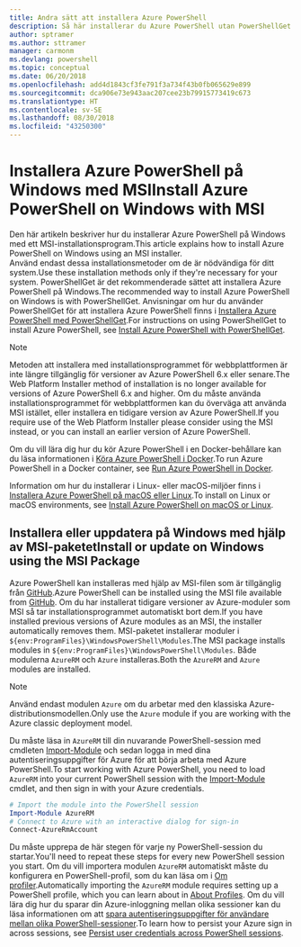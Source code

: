 ```yaml
---
title: Andra sätt att installera Azure PowerShell
description: Så här installerar du Azure PowerShell utan PowerShellGet med MSI
author: sptramer
ms.author: sttramer
manager: carmonm
ms.devlang: powershell
ms.topic: conceptual
ms.date: 06/20/2018
ms.openlocfilehash: add4d1843cf3fe791f3a734f43b0fb065629e899
ms.sourcegitcommit: dca906e73e943aac207cee23b79915773419c673
ms.translationtype: HT
ms.contentlocale: sv-SE
ms.lasthandoff: 08/30/2018
ms.locfileid: "43250300"
---
```

# <a name="install-azure-powershell-on-windows-with-msi"></a><span data-ttu-id="fe688-103">Installera Azure PowerShell på Windows med MSI</span><span class="sxs-lookup"><span data-stu-id="fe688-103">Install Azure PowerShell on Windows with MSI</span></span>

<span data-ttu-id="fe688-104">Den här artikeln beskriver hur du installerar Azure PowerShell på Windows med ett MSI-installationsprogram.</span><span class="sxs-lookup"><span data-stu-id="fe688-104">This article explains how to install Azure PowerShell on Windows using an MSI installer.</span></span>  
<span data-ttu-id="fe688-105">Använd endast dessa installationsmetoder om de är nödvändiga för ditt system.</span><span class="sxs-lookup"><span data-stu-id="fe688-105">Use these installation methods only if they're necessary for your system.</span></span> <span data-ttu-id="fe688-106">PowerShellGet är det rekommenderade sättet att installera Azure PowerShell på Windows.</span><span class="sxs-lookup"><span data-stu-id="fe688-106">The recommended way to install Azure PowerShell on Windows is with PowerShellGet.</span></span> <span data-ttu-id="fe688-107">Anvisningar om hur du använder PowerShellGet för att installera Azure PowerShell finns i [Installera Azure PowerShell med PowerShellGet](install-azurerm-ps.md).</span><span class="sxs-lookup"><span data-stu-id="fe688-107">For instructions on using PowerShellGet to install Azure PowerShell, see [Install Azure PowerShell with PowerShellGet](install-azurerm-ps.md).</span></span>

> [!NOTE]
> <span data-ttu-id="fe688-108">Metoden att installera med installationsprogrammet för webbplattformen är inte längre tillgänglig för versioner av Azure PowerShell 6.x eller senare.</span><span class="sxs-lookup"><span data-stu-id="fe688-108">The Web Platform Installer method of installation is no longer available for versions of Azure PowerShell 6.x and higher.</span></span> <span data-ttu-id="fe688-109">Om du måste använda installationsprogrammet för webbplattformen kan du överväga att använda MSI istället, eller installera en tidigare version av Azure PowerShell.</span><span class="sxs-lookup"><span data-stu-id="fe688-109">If you require use of the Web Platform Installer please consider using the MSI instead, or you can install an earlier version of Azure PowerShell.</span></span>

<span data-ttu-id="fe688-110">Om du vill lära dig hur du kör Azure PowerShell i en Docker-behållare kan du läsa informationen i [Köra Azure PowerShell i Docker](azurerm-ps-in-docker.md).</span><span class="sxs-lookup"><span data-stu-id="fe688-110">To run Azure PowerShell in a Docker container, see [Run Azure PowerShell in Docker](azurerm-ps-in-docker.md).</span></span>

<span data-ttu-id="fe688-111">Information om hur du installerar i Linux- eller macOS-miljöer finns i [Installera Azure PowerShell på macOS eller Linux](install-azurermps-maclinux.md).</span><span class="sxs-lookup"><span data-stu-id="fe688-111">To install on Linux or macOS environments, see [Install Azure PowerShell on macOS or Linux](install-azurermps-maclinux.md).</span></span>

## <a name="install-or-update-on-windows-using-the-msi-package"></a><span data-ttu-id="fe688-112">Installera eller uppdatera på Windows med hjälp av MSI-paketet</span><span class="sxs-lookup"><span data-stu-id="fe688-112">Install or update on Windows using the MSI Package</span></span>

<span data-ttu-id="fe688-113">Azure PowerShell kan installeras med hjälp av MSI-filen som är tillgänglig från [GitHub](https://github.com/Azure/azure-powershell/releases/latest).</span><span class="sxs-lookup"><span data-stu-id="fe688-113">Azure PowerShell can be installed using the MSI file available from [GitHub](https://github.com/Azure/azure-powershell/releases/latest).</span></span> <span data-ttu-id="fe688-114">Om du har installerat tidigare versioner av Azure-moduler som MSI så tar installationsprogrammet automatiskt bort dem.</span><span class="sxs-lookup"><span data-stu-id="fe688-114">If you have installed previous versions of Azure modules as an MSI, the installer automatically removes them.</span></span> <span data-ttu-id="fe688-115">MSI-paketet installerar moduler i `${env:ProgramFiles}\WindowsPowerShell\Modules`.</span><span class="sxs-lookup"><span data-stu-id="fe688-115">The MSI package installs modules in `${env:ProgramFiles}\WindowsPowerShell\Modules`.</span></span> <span data-ttu-id="fe688-116">Både modulerna `AzureRM` och `Azure` installeras.</span><span class="sxs-lookup"><span data-stu-id="fe688-116">Both the `AzureRM` and `Azure` modules are installed.</span></span>

> [!NOTE]
> <span data-ttu-id="fe688-117">Använd endast modulen `Azure` om du arbetar med den klassiska Azure-distributionsmodellen.</span><span class="sxs-lookup"><span data-stu-id="fe688-117">Only use the `Azure` module if you are working with the Azure classic deployment model.</span></span>

<span data-ttu-id="fe688-118">Du måste läsa in `AzureRM` till din nuvarande PowerShell-session med cmdleten [Import-Module](/powershell/module/Microsoft.PowerShell.Core/Import-Module) och sedan logga in med dina autentiseringsuppgifter för Azure för att börja arbeta med Azure PowerShell.</span><span class="sxs-lookup"><span data-stu-id="fe688-118">To start working with Azure PowerShell, you need to load `AzureRM` into your current PowerShell session with the [Import-Module](/powershell/module/Microsoft.PowerShell.Core/Import-Module) cmdlet, and then sign in with your Azure credentials.</span></span>

```powershell
# Import the module into the PowerShell session
Import-Module AzureRM
# Connect to Azure with an interactive dialog for sign-in
Connect-AzureRmAccount
```

<span data-ttu-id="fe688-119">Du måste upprepa de här stegen för varje ny PowerShell-session du startar.</span><span class="sxs-lookup"><span data-stu-id="fe688-119">You'll need to repeat these steps for every new PowerShell session you start.</span></span> <span data-ttu-id="fe688-120">Om du vill importera modulen `AzureRM` automatiskt måste du konfigurera en PowerShell-profil, som du kan läsa om i [Om profiler](/powershell/module/microsoft.powershell.core/about/about_profiles).</span><span class="sxs-lookup"><span data-stu-id="fe688-120">Automatically importing the `AzureRM` module requires setting up a PowerShell profile, which you can learn about in [About Profiles](/powershell/module/microsoft.powershell.core/about/about_profiles).</span></span>
<span data-ttu-id="fe688-121">Om du vill lära dig hur du sparar din Azure-inloggning mellan olika sessioner kan du läsa informationen om att [spara autentiseringsuppgifter för användare mellan olika PowerShell-sessioner](context-persistence.md).</span><span class="sxs-lookup"><span data-stu-id="fe688-121">To learn how to persist your Azure sign in across sessions, see [Persist user credentials across PowerShell sessions](context-persistence.md).</span></span>